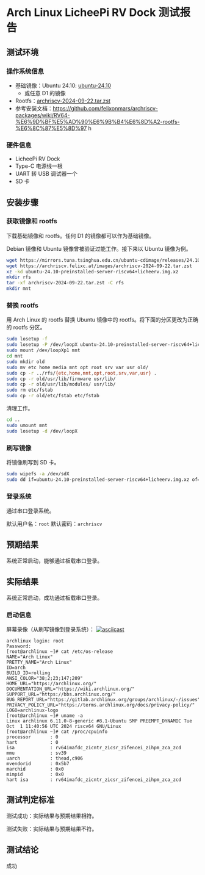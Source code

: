 # Arch Linux LicheePi RV Dock 测试报告

## 测试环境

### 操作系统信息

- 基础镜像：Ubuntu 24.10: [ubuntu-24.10](https://ubuntu.com/download/risc-v) 
  - 或任意 D1 的镜像
- Rootfs：[archriscv-2024-09-22.tar.zst](https://archriscv.felixc.at/images/archriscv-2024-09-22.tar.zst)
- 参考安装文档：https://github.com/felixonmars/archriscv-packages/wiki/RV64-%E6%9D%BF%E5%AD%90%E6%9B%B4%E6%8D%A2-rootfs-%E6%8C%87%E5%8D%97
h

### 硬件信息

- LicheePi RV Dock
- Type-C 电源线一根
- UART 转 USB 调试器一个
- SD 卡

## 安装步骤

### 获取镜像和 rootfs

下载基础镜像和 rootfs。任何 D1 的镜像都可以作为基础镜像。

Debian 镜像和 Ubuntu 镜像曾被验证过能工作。接下来以 Ubuntu 镜像为例。

```bash
wget https://mirrors.tuna.tsinghua.edu.cn/ubuntu-cdimage/releases/24.10/release/ubuntu-24.10-preinstalled-server-riscv64%2Blicheerv.img.xz
wget https://archriscv.felixc.at/images/archriscv-2024-09-22.tar.zst
xz -kd ubuntu-24.10-preinstalled-server-riscv64+licheerv.img.xz
mkdir rfs
tar -xf archriscv-2024-09-22.tar.zst -C rfs
mkdir mnt
```

### 替换 rootfs

用 Arch Linux 的 rootfs 替换 Ubuntu 镜像中的 rootfs。将下面的分区更改为正确的 rootfs 分区。

```bash
sudo losetup -f
sudo losetup -P /dev/loopX ubuntu-24.10-preinstalled-server-riscv64+licheerv.img
sudo mount /dev/loopXp1 mnt
cd mnt
sudo mkdir old
sudo mv etc home media mnt opt root srv var usr old/
sudo cp -r ../rfs/{etc,home,mnt,opt,root,srv,var,usr} .
sudo cp -r old/usr/lib/firmware usr/lib/
sudo cp -r old/usr/lib/modules/ usr/lib/
sudo rm etc/fstab
sudo cp -r old/etc/fstab etc/fstab
```

清理工作。

```bash
cd ..
sudo umount mnt
sudo losetup -d /dev/loopX
```

### 刷写镜像

将镜像刷写到 SD 卡。

```bash
sudo wipefs -a /dev/sdX
sudo dd if=ubuntu-24.10-preinstalled-server-riscv64+licheerv.img.xz of=/dev/sdX bs=4M status=progress
```


### 登录系统

通过串口登录系统。

默认用户名：`root`
默认密码：`archriscv`

## 预期结果

系统正常启动，能够通过板载串口登录。

## 实际结果

系统正常启动，成功通过板载串口登录。

### 启动信息

屏幕录像（从刷写镜像到登录系统）：
[![asciicast](https://asciinema.org/a/G3j3MjoOZ8rcTD28kfMLDao6a.svg)](https://asciinema.org/a/G3j3MjoOZ8rcTD28kfMLDao6a)

```log
archlinux login: root
Password: 
[root@archlinux ~]# cat /etc/os-release 
NAME="Arch Linux"
PRETTY_NAME="Arch Linux"
ID=arch
BUILD_ID=rolling
ANSI_COLOR="38;2;23;147;209"
HOME_URL="https://archlinux.org/"
DOCUMENTATION_URL="https://wiki.archlinux.org/"
SUPPORT_URL="https://bbs.archlinux.org/"
BUG_REPORT_URL="https://gitlab.archlinux.org/groups/archlinux/-/issues"
PRIVACY_POLICY_URL="https://terms.archlinux.org/docs/privacy-policy/"
LOGO=archlinux-logo
[root@archlinux ~]# uname -a
Linux archlinux 6.11.0-8-generic #8.1-Ubuntu SMP PREEMPT_DYNAMIC Tue Oct  1 11:40:56 UTC 2024 riscv64 GNU/Linux
[root@archlinux ~]# cat /proc/cpuinfo 
processor       : 0
hart            : 0
isa             : rv64imafdc_zicntr_zicsr_zifencei_zihpm_zca_zcd
mmu             : sv39
uarch           : thead,c906
mvendorid       : 0x5b7
marchid         : 0x0
mimpid          : 0x0
hart isa        : rv64imafdc_zicntr_zicsr_zifencei_zihpm_zca_zcd

```


## 测试判定标准

测试成功：实际结果与预期结果相符。

测试失败：实际结果与预期结果不符。

## 测试结论

成功
